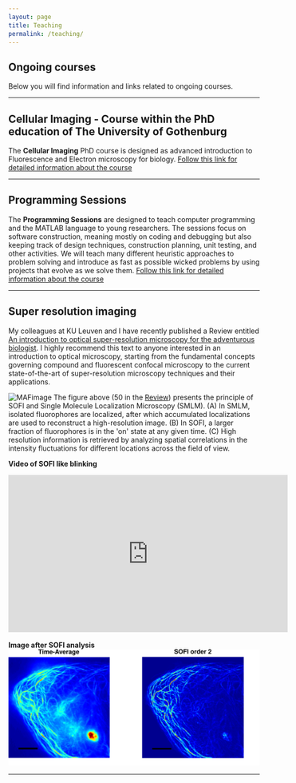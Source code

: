```yaml
---
layout: page
title: Teaching
permalink: /teaching/
---
```


## Ongoing courses

Below you will find information and links related to ongoing courses.
* * *
## [](#header-1)Cellular Imaging - Course within the PhD education of The University of Gothenburg
The **Cellular Imaging** PhD course is designed as advanced introduction to Fluorescence and Electron microscopy for biology.
[Follow this link for detailed information about the course](/cellularimaging)
* * *
## [](#header-2)Programming Sessions
The **Programming Sessions** are designed to teach computer programming and the MATLAB language to young researchers. The sessions focus on software construction, meaning mostly on coding and debugging but also keeping track of design techniques, construction planning, unit testing, and other activities. We will teach many different heuristic approaches to problem solving and introduce as fast as possible wicked problems by using projects that evolve as we solve them.
[Follow this link for detailed information about the course](/programmingsessions)
* * *
## [](#header-3)Super resolution imaging
My colleagues at KU Leuven and I have recently published a Review entitled [An introduction to optical super-resolution microscopy for the adventurous biologist](http://iopscience.iop.org/article/10.1088/2050-6120/aaae0c/meta). I highly recommend this text to anyone interested in an introduction to optical microscopy, starting from the fundamental concepts governing compound and fluorescent confocal microscopy to the current state-of-the-art of super-resolution microscopy techniques and their applications.

![MAFimage](http://iopscience.iop.org/2050-6120/6/2/022003/downloadHRFigure/figure/mafaaae0cf50)
The figure above (50 in the [Review](http://iopscience.iop.org/article/10.1088/2050-6120/aaae0c/meta)) presents the principle of SOFI and Single Molecule Localization Microscopy (SMLM). (A) In SMLM, isolated fluorophores are localized, after which accumulated localizations are used to reconstruct a high-resolution image. (B) In SOFI, a larger fraction of fluorophores is in the 'on' state at any given time. (C) High resolution information is retrieved by analyzing spatial correlations in the intensity fluctuations for different locations across the field of view.

**Video of SOFI like blinking**

<iframe width="560" height="315" src="https://www.youtube.com/embed/hykdsLkdiE8" frameborder="0" gesture="media" allow="encrypted-media" allowfullscreen></iframe>

**Image after SOFI analysis**
![image1](/assets/images/SOFI/SOFI4web.svg "SOFI image")
* * *
